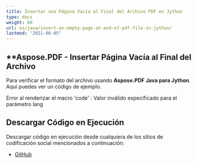 ```yaml
---
title: Insertar una Página Vacía al Final del Archivo PDF en Jython
type: docs
weight: 60
url: es/java/insert-an-empty-page-at-end-of-pdf-file-in-jython/
lastmod: "2021-06-05"
---
```


## **Aspose.PDF - Insertar Página Vacía al Final del Archivo

Para verificar el formato del archivo usando **Aspose.PDF Java para Jython**. Aquí puedes ver un código de ejemplo.

Error al renderizar el macro 'code' : Valor inválido especificado para el parámetro lang

## Descargar Código en Ejecución

Descargar código en ejecución desde cualquiera de los sitios de codificación social mencionados a continuación:

- [GitHub](https://github.com/aspose-pdf/Aspose.PDF-for-Java/releases)